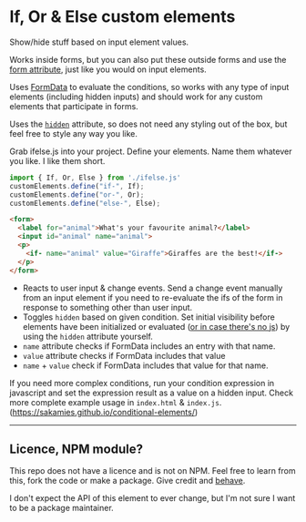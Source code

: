 # If, Or & Else custom elements

Show/hide stuff based on input element values.

Works inside forms, but you can also put these outside forms and use the [form attribute](https://developer.mozilla.org/en-US/docs/Web/HTML/Element/input#form), just like you would on input elements.

Uses [FormData](https://developer.mozilla.org/en-US/docs/Web/API/FormData) to evaluate the conditions, so works with any type of input elements (including hidden inputs) and should work for any custom elements that participate in forms.

Uses the [`hidden`](https://developer.mozilla.org/en-US/docs/Web/HTML/Global_attributes/hidden) attribute, so does not need any styling out of the box, but feel free to style any way you like.

Grab ifelse.js into your project. Define your elements. Name them whatever you like. I like them short.

```js
import { If, Or, Else } from './ifelse.js'
customElements.define("if-", If);
customElements.define("or-", Or);
customElements.define("else-", Else);
```

```html
<form>
  <label for="animal">What's your favourite animal?</label>
  <input id="animal" name="animal">
  <p>
    <if- name="animal" value="Giraffe">Giraffes are the best!</if->
  </p>
</form>
```

- Reacts to user input & change events. Send a change event manually from an input element if you need to re-evaluate the ifs of the form in response to something other than user input.
- Toggles `hidden` based on given condition. Set initial visibility before elements have been initialized or evaluated ([or in case there's no js](https://piccalil.li/blog/its-about-time-i-tried-to-explain-what-progressive-enhancement-actually-is/#its-not-just-an-anti-javascript-thing-its-a-mental-model-rooted-in-iteration)) by using the `hidden` attribute yourself.
- `name` attribute checks if FormData includes an entry with that name.
- `value` attribute checks if FormData includes that value
- `name` + `value` check if FormData includes that value for that name.

If you need more complex conditions, run your condition expression in javascript and set the expression result as a value on a hidden input. Check more complete example usage in `index.html` & `index.js`. (https://sakamies.github.io/conditional-elements/)


-----


## Licence, NPM module?

This repo does not have a licence and is not on NPM. Feel free to learn from this, fork the code or make a package. Give credit and [behave](https://www.contributor-covenant.org).

I don't expect the API of this element to ever change, but I'm not sure I want to be a package maintainer.

